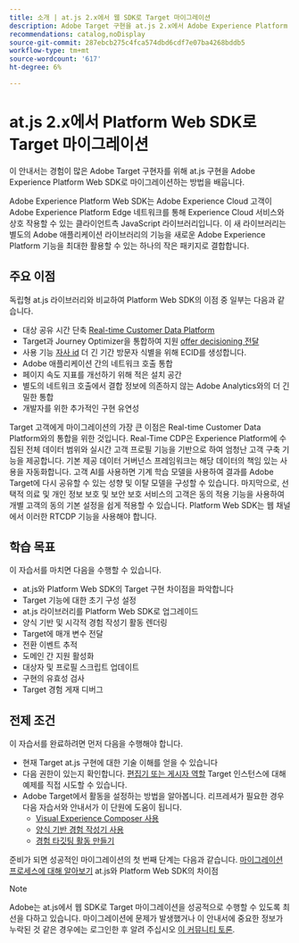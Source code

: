 ```yaml
---
title: 소개 | at.js 2.x에서 웹 SDK로 Target 마이그레이션
description: Adobe Target 구현을 at.js 2.x에서 Adobe Experience Platform Web SDK로 마이그레이션하는 방법을 알아봅니다. 항목에는 JavaScript 라이브러리 로드, 매개 변수 전송, 렌더링 활동 및 기타 주목할 만한 설명선이 있습니다.
recommendations: catalog,noDisplay
source-git-commit: 287ebcb275c4fca574dbd6cdf7e07ba4268bddb5
workflow-type: tm+mt
source-wordcount: '617'
ht-degree: 6%

---
```


# at.js 2.x에서 Platform Web SDK로 Target 마이그레이션

이 안내서는 경험이 많은 Adobe Target 구현자를 위해 at.js 구현을 Adobe Experience Platform Web SDK로 마이그레이션하는 방법을 배웁니다.

Adobe Experience Platform Web SDK는 Adobe Experience Cloud 고객이 Adobe Experience Platform Edge 네트워크를 통해 Experience Cloud 서비스와 상호 작용할 수 있는 클라이언트측 JavaScript 라이브러리입니다. 이 새 라이브러리는 별도의 Adobe 애플리케이션 라이브러리의 기능을 새로운 Adobe Experience Platform 기능을 최대한 활용할 수 있는 하나의 작은 패키지로 결합합니다.

## 주요 이점

독립형 at.js 라이브러리와 비교하여 Platform Web SDK의 이점 중 일부는 다음과 같습니다.

* 대상 공유 시간 단축 [Real-time Customer Data Platform](https://experienceleague.adobe.com/docs/platform-learn/tutorials/experience-cloud/next-hit-personalization.html?lang=ko-KR)
* Target과 Journey Optimizer을 통합하여 지원 [offer decisioning 전달](https://experienceleague.adobe.com/docs/target/using/integrate/ajo/offer-decision.html)
* 사용 기능 [자사 id](https://experienceleague.adobe.com/docs/platform-learn/data-collection/edge-network/generate-first-party-device-ids.html?lang=ko) 더 긴 기간 방문자 식별을 위해 ECID를 생성합니다.
* Adobe 애플리케이션 간의 네트워크 호출 통합
* 페이지 속도 지표를 개선하기 위해 적은 설치 공간
* 별도의 네트워크 호출에서 결합 정보에 의존하지 않는 Adobe Analytics와의 더 긴밀한 통합
* 개발자를 위한 추가적인 구현 유연성

Target 고객에게 마이그레이션의 가장 큰 이점은 Real-time Customer Data Platform와의 통합을 위한 것입니다. Real-Time CDP은 Experience Platform에 수집된 전체 데이터 범위와 실시간 고객 프로필 기능을 기반으로 하여 엄청난 고객 구축 기능을 제공합니다. 기본 제공 데이터 거버넌스 프레임워크는 해당 데이터의 책임 있는 사용을 자동화합니다. 고객 AI를 사용하면 기계 학습 모델을 사용하여 결과를 Adobe Target에 다시 공유할 수 있는 성향 및 이탈 모델을 구성할 수 있습니다. 마지막으로, 선택적 의료 및 개인 정보 보호 및 보안 보호 서비스의 고객은 동의 적용 기능을 사용하여 개별 고객의 동의 기본 설정을 쉽게 적용할 수 있습니다. Platform Web SDK는 웹 채널에서 이러한 RTCDP 기능을 사용해야 합니다.

## 학습 목표

이 자습서를 마치면 다음을 수행할 수 있습니다.

* at.js와 Platform Web SDK의 Target 구현 차이점을 파악합니다
* Target 기능에 대한 초기 구성 설정
* at.js 라이브러리를 Platform Web SDK로 업그레이드
* 양식 기반 및 시각적 경험 작성기 활동 렌더링
* Target에 매개 변수 전달
* 전환 이벤트 추적
* 도메인 간 지원 활성화
* 대상자 및 프로필 스크립트 업데이트
* 구현의 유효성 검사
* Target 경험 게재 디버그


## 전제 조건

이 자습서를 완료하려면 먼저 다음을 수행해야 합니다.

* 현재 Target at.js 구현에 대한 기술 이해를 얻을 수 있습니다
* 다음 권한이 있는지 확인합니다. [편집기 또는 게시자 역할](https://experienceleague.adobe.com/docs/target/using/administer/manage-users/enterprise/properties-overview.html#section_8C425E43E5DD4111BBFC734A2B7ABC80) Target 인스턴스에 대해 예제를 직접 시도할 수 있습니다.
* Adobe Target에서 활동을 설정하는 방법을 알아봅니다. 리프레셔가 필요한 경우 다음 자습서와 안내서가 이 단원에 도움이 됩니다.
   * [Visual Experience Composer 사용](https://experienceleague.adobe.com/docs/target-learn/tutorials/experiences/use-the-visual-experience-composer.html)
   * [양식 기반 경험 작성기 사용](https://experienceleague.adobe.com/docs/target-learn/tutorials/experiences/use-the-form-based-experience-composer.html)
   * [경험 타깃팅 활동 만들기](https://experienceleague.adobe.com/docs/target-learn/tutorials/activities/create-experience-targeting-activities.html)

준비가 되면 성공적인 마이그레이션의 첫 번째 단계는 다음과 같습니다. [마이그레이션 프로세스에 대해 알아보기](migration-overview.md) at.js와 Platform Web SDK의 차이점

>[!NOTE]
>
>Adobe는 at.js에서 웹 SDK로 Target 마이그레이션을 성공적으로 수행할 수 있도록 최선을 다하고 있습니다. 마이그레이션에 문제가 발생했거나 이 안내서에 중요한 정보가 누락된 것 같은 경우에는 로그인한 후 알려 주십시오 [이 커뮤니티 토론](https://experienceleaguecommunities.adobe.com/t5/adobe-experience-platform-data/tutorial-discussion-migrate-target-from-at-js-to-web-sdk/m-p/575587#M463).